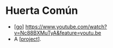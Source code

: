 # Huerta Común

- [[go]] https://www.youtube.com/watch?v=Nc88BXMuTyA&feature=youtu.be
- A [[project]].


[//begin]: # "Autogenerated link references for markdown compatibility"
[go]: go "Go"
[project]: project "Project"
[//end]: # "Autogenerated link references"